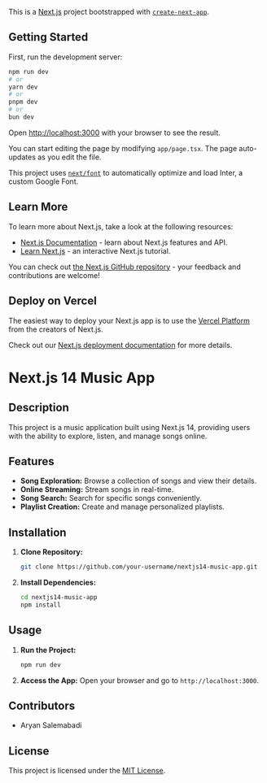 This is a [Next.js](https://nextjs.org/) project bootstrapped with [`create-next-app`](https://github.com/vercel/next.js/tree/canary/packages/create-next-app).

## Getting Started

First, run the development server:

```bash
npm run dev
# or
yarn dev
# or
pnpm dev
# or
bun dev
```

Open [http://localhost:3000](http://localhost:3000) with your browser to see the result.

You can start editing the page by modifying `app/page.tsx`. The page auto-updates as you edit the file.

This project uses [`next/font`](https://nextjs.org/docs/basic-features/font-optimization) to automatically optimize and load Inter, a custom Google Font.

## Learn More

To learn more about Next.js, take a look at the following resources:

- [Next.js Documentation](https://nextjs.org/docs) - learn about Next.js features and API.
- [Learn Next.js](https://nextjs.org/learn) - an interactive Next.js tutorial.

You can check out [the Next.js GitHub repository](https://github.com/vercel/next.js/) - your feedback and contributions are welcome!

## Deploy on Vercel

The easiest way to deploy your Next.js app is to use the [Vercel Platform](https://vercel.com/new?utm_medium=default-template&filter=next.js&utm_source=create-next-app&utm_campaign=create-next-app-readme) from the creators of Next.js.

Check out our [Next.js deployment documentation](https://nextjs.org/docs/deployment) for more details.



# Next.js 14 Music App

## Description

This project is a music application built using Next.js 14, providing users with the ability to explore, listen, and manage songs online.

## Features

- **Song Exploration:** Browse a collection of songs and view their details.
- **Online Streaming:** Stream songs in real-time.
- **Song Search:** Search for specific songs conveniently.
- **Playlist Creation:** Create and manage personalized playlists.

## Installation

1. **Clone Repository:**
    ```bash
    git clone https://github.com/your-username/nextjs14-music-app.git
    ```

2. **Install Dependencies:**
    ```bash
    cd nextjs14-music-app
    npm install
    ```

## Usage

1. **Run the Project:**
    ```bash
    npm run dev
    ```

2. **Access the App:**
    Open your browser and go to `http://localhost:3000`.

## Contributors

- Aryan Salemabadi
## License

This project is licensed under the [MIT License](LICENSE).
